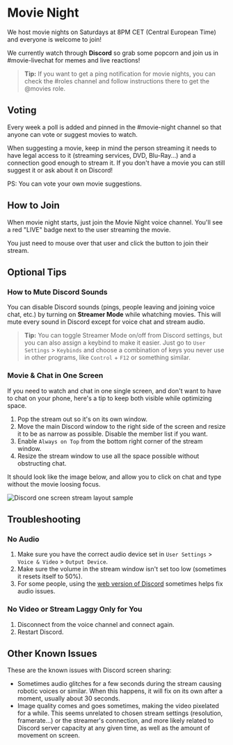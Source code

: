 # Movie Night

We host movie nights on Saturdays at 8PM CET (Central European Time) and everyone is welcome to join!

We currently watch through **Discord** so grab some popcorn and join us in #movie-livechat for memes and live reactions!

> **Tip:** If you want to get a ping notification for movie nights, you can check the #roles channel and follow instructions there to get the @movies role.

## Voting

Every week a poll is added and pinned in the #movie-night channel so that anyone can vote or suggest movies to watch.

When suggesting a movie, keep in mind the person streaming it needs to have legal access to it (streaming services, DVD, Blu-Ray...) and a connection good enough to stream it. If you don't have a movie you can still suggest it or ask about it on Discord!

PS: You can vote your own movie suggestions.

## How to Join

When movie night starts, just join the Movie Night voice channel. You'll see a red "LIVE" badge next to the user streaming the movie.

You just need to mouse over that user and click the button to join their stream.

## Optional Tips

### How to Mute Discord Sounds

You can disable Discord sounds (pings, people leaving and joining voice chat, etc.) by turning on **Streamer Mode** while whatching movies. This will mute every sound in Discord except for voice chat and stream audio.

> **Tip:** You can toggle Streamer Mode on/off from Discord settings, but you can also assign a keybind to make it easier. Just go to `User Settings` > `Keybinds` and choose a combination of keys you never use in other programs, like `Control` + `F12` or something similar.

### Movie & Chat in One Screen

If you need to watch and chat in one single screen, and don't want to have to chat on your phone, here's a tip to keep both visible while optimizing space.

1. Pop the stream out so it's on its own window.
2. Move the main Discord window to the right side of the screen and resize it to be as narrow as possible. Disable the member list if you want.
3. Enable `Always on Top` from the bottom right corner of the stream window.
4. Resize the stream window to use all the space possible without obstructing chat.

It should look like the image below, and allow you to click on chat and type without the movie loosing focus.

![Discord one screen stream layout sample](https://i.imgur.com/AjJexeD.png)

## Troubleshooting

### No Audio

1. Make sure you have the correct audio device set in `User Settings` > `Voice & Video` > `Output Device`.
2. Make sure the volume in the stream window isn't set too low (sometimes it resets itself to 50%).
3. For some people, using the [web version of Discord](https://discord.com/) sometimes helps fix audio issues.

### No Video or Stream Laggy Only for You

1. Disconnect from the voice channel and connect again.
2. Restart Discord.

## Other Known Issues

These are the known issues with Discord screen sharing:

- Sometimes audio glitches for a few seconds during the stream causing robotic voices or similar. When this happens, it will fix on its own after a moment, usually about 30 seconds.
- Image quality comes and goes sometimes, making the video pixelated for a while. This seems unrelated to chosen stream settings (resolution, framerate...) or the streamer's connection, and more likely related to Discord server capacity at any given time, as well as the amount of movement on screen.
